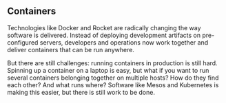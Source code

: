 ---
---
## Containers

Technologies like Docker and Rocket are radically changing the way software is delivered. Instead of deploying development artifacts on pre-configured servers, developers and operations now work together and deliver containers that can be run anywhere.

But there are still challenges: running containers in production is still hard. Spinning up a container on a laptop is easy, but what if you want to run several containers belonging together on multiple hosts? How do they find each other? And what runs where? Software like Mesos and Kubernetes is making this easier, but there is still work to be done.

